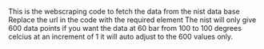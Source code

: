 This is the webscraping code to fetch the data from the nist data base
Replace the url in the code with the required element
The nist will only give 600 data points if you want the data at 60 bar from 100 to 100 degrees celcius at an increment of 1 it will auto adjust to the 600 values only.
